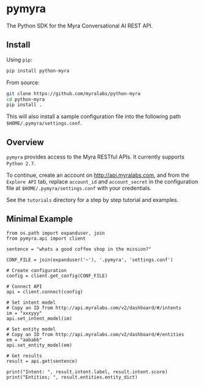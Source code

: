 # pymyra

The Python SDK for the Myra Conversational AI REST API.

## Install

Using `pip`:
```bash
pip install python-myra
```

From source:
```bash
git clone https://github.com/myralabs/python-myra
cd python-myra
pip install .
```

This will also install a sample configuration file into the following path `$HOME/.pymyra/settings.conf`.

## Overview

`pymyra` provides access to the Myra RESTful APIs. It currently supports `Python 2.7`.

To continue, create an account on http://api.myralabs.com, and from the `Explore API` tab, replace `account_id` and `account_secret` in the configuration file at `$HOME/.pymyra/settings.conf` with your credentials.

See the `tutorials` directory for a step by step tutorial and examples.

## Minimal Example

```
from os.path import expanduser, join
from pymyra.api import client

sentence = "whats a good coffee shop in the mission?"

CONF_FILE = join(expanduser('~'), '.pymyra', 'settings.conf')

# Create configuration
config = client.get_config(CONF_FILE)

# Connect API
api = client.connect(config)

# Set intent model
# Copy an ID from http://api.myralabs.com/v2/dashboard/#/intents
im = "xxxyyy"
api.set_intent_model(im)

# Set entity model
# Copy an ID from http://api.myralabs.com/v2/dashboard/#/entities
em = "aababb"
api.set_entity_model(em)

# Get results
result = api.get(sentence)

print("Intent: ", result.intent.label, result.intent.score)
print("Entities; ", result.entities.entity_dict)

```
